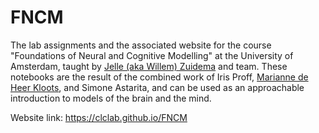 # FNCM

The lab assignments and the associated website for the course "Foundations of Neural and Cognitive Modelling" at the University of Amsterdam, taught by [Jelle (aka Willem) Zuidema](https://staff.fnwi.uva.nl/w.zuidema/) and team. These notebooks are the result of the combined work of Iris Proff, [Marianne de Heer Kloots](http://mdhk.net/), and Simone Astarita, and can be used as an approachable introduction to models of the brain and the mind.

Website link: https://clclab.github.io/FNCM
